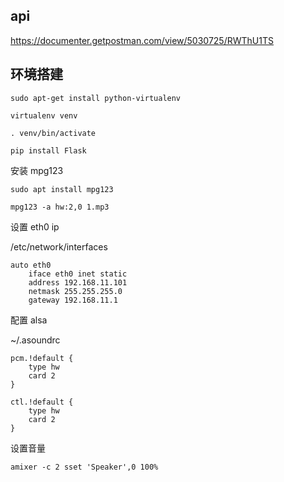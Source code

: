 
## api

https://documenter.getpostman.com/view/5030725/RWThU1TS

## 环境搭建

```
sudo apt-get install python-virtualenv

virtualenv venv

. venv/bin/activate

pip install Flask
```

 
安装 mpg123

```
sudo apt install mpg123

mpg123 -a hw:2,0 1.mp3
```

设置 eth0 ip

/etc/network/interfaces

```
auto eth0
    iface eth0 inet static
    address 192.168.11.101
    netmask 255.255.255.0
    gateway 192.168.11.1
```



配置 alsa

~/.asoundrc

```
pcm.!default {
    type hw
    card 2
}

ctl.!default {
    type hw           
    card 2
}
```

设置音量

```
amixer -c 2 sset 'Speaker',0 100%
```


